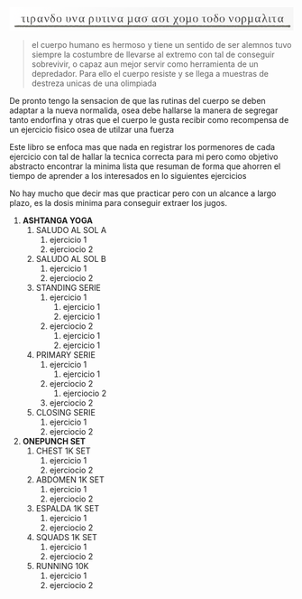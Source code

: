 ![titulo de la portada](./assets/portada-t.png)
> el cuerpo humano es hermoso y tiene un sentido de ser alemnos tuvo siempre la costumbre de llevarse al extremo con tal de conseguir sobrevivir, o capaz aun mejor servir como herramienta de un depredador. Para ello el cuerpo resiste y se llega a muestras de destreza unicas de una olimpiada

De pronto tengo la sensacion de que las rutinas del cuerpo se deben adaptar a la nueva normalida, osea debe hallarse la manera de segregar tanto endorfina y otras que el cuerpo le gusta  recibir como recompensa de un ejercicio fisico osea de utilzar una fuerza

Este libro se enfoca mas que nada en registrar los pormenores de cada ejercicio con tal de hallar la tecnica correcta para mi pero como objetivo abstracto encontrar la minima lista que resuman de forma que ahorren el tiempo de aprender a los interesados en lo siguientes ejercicios

No hay mucho que decir mas que practicar pero con un alcance a largo plazo, es la dosis minima para conseguir extraer los jugos.

1. __ASHTANGA YOGA__
   1. SALUDO AL SOL A
      1. ejercicio 1
      2. ejerciocio 2
   2. SALUDO AL SOL B
      1. ejercicio 1
      2. ejerciocio 2
   3. STANDING SERIE
      1. ejercicio 1
         1. ejercicio 1
         2. ejercicio 1
      2. ejerciocio 2
         1. ejercicio 1
         2. ejercicio 1
   4. PRIMARY SERIE
      1. ejercicio 1
         1. ejercicio 1
      2. ejerciocio 2
         1. ejerciocio 2
      3. ejerciocio 2
   5. CLOSING SERIE
      1. ejercicio 1
      2. ejerciocio 2
2. __ONEPUNCH SET__
   1. CHEST 1K SET
      1. ejercicio 1
      2. ejerciocio 2
   2. ABDOMEN 1K SET
      1. ejercicio 1
      2. ejerciocio 2
   3. ESPALDA 1K SET
      1. ejercicio 1
      2. ejerciocio 2
   4. SQUADS 1K SET
      1. ejercicio 1
      2. ejerciocio 2
   5. RUNNING 10K
      1. ejercicio 1
      2. ejerciocio 2

